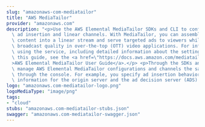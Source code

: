 ```yaml
---
slug: "amazonaws-com-mediatailor"
title: "AWS MediaTailor"
provider: "amazonaws.com"
description: "<p>Use the AWS Elemental MediaTailor SDKs and CLI to configure scalable\
  \ ad insertion and linear channels. With MediaTailor, you can assemble existing\
  \ content into a linear stream and serve targeted ads to viewers while maintaining\
  \ broadcast quality in over-the-top (OTT) video applications. For information about\
  \ using the service, including detailed information about the settings covered in\
  \ this guide, see the <a href=\"https://docs.aws.amazon.com/mediatailor/latest/ug/\"\
  >AWS Elemental MediaTailor User Guide</a>.</p> <p>Through the SDKs and the CLI you\
  \ manage AWS Elemental MediaTailor configurations and channels the same as you do\
  \ through the console. For example, you specify ad insertion behavior and mapping\
  \ information for the origin server and the ad decision server (ADS).</p>"
logo: "amazonaws.com-mediatailor-logo.png"
logoMediaType: "image/png"
tags:
- "cloud"
stubs: "amazonaws.com-mediatailor-stubs.json"
swagger: "amazonaws.com-mediatailor-swagger.json"
---
```

